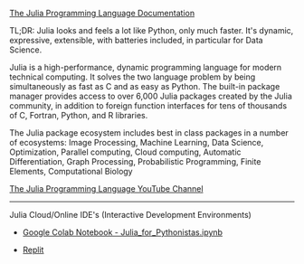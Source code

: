 [The Julia Programming Language Documentation](https://julialang.org)

TL;DR: Julia looks and feels a lot like Python, only much faster. It's dynamic, expressive, extensible, with batteries included, in particular for Data Science.

Julia is a high-performance, dynamic programming language for modern technical computing. It solves the two language problem by being simultaneously as fast as C and as easy as Python. The built-in package manager provides access to over 6,000 Julia packages created by the Julia community, in addition to foreign function interfaces for tens of thousands of C, Fortran, Python, and R libraries.

The Julia package ecosystem includes best in class packages in a number of ecosystems: Image Processing, Machine Learning, Data Science, Optimization, Parallel computing, Cloud computing, Automatic Differentiation, Graph Processing, Probabilistic Programming, Finite Elements, Computational Biology

[The Julia Programming Language YouTube Channel](www.youtube.com/@TheJuliaLanguage)

- - - - 

Julia Cloud/Online IDE's (Interactive Development Environments)

* [Google Colab Notebook - Julia_for_Pythonistas.ipynb](https://colab.research.google.com/github/ageron/julia_notebooks/blob/master/Julia_for_Pythonistas.ipynb?authuser=1)

* [Replit](https://replit.com/@logankilpatrick/TryJuliaToday#main.jl)
